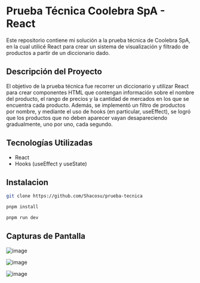 # Prueba Técnica Coolebra SpA - React

Este repositorio contiene mi solución a la prueba técnica de Coolebra SpA, en la cual utilicé React para crear un sistema de visualización y filtrado de productos a partir de un diccionario dado.

## Descripción del Proyecto

El objetivo de la prueba técnica fue recorrer un diccionario y utilizar React para crear componentes HTML que contengan información sobre el nombre del producto, el rango de precios y la cantidad de mercados en los que se encuentra cada producto. Además, se implementó un filtro de productos por nombre, y mediante el uso de hooks (en particular, useEffect), se logró que los productos que no deben aparecer vayan desapareciendo gradualmente, uno por uno, cada segundo.

## Tecnologías Utilizadas

- React
- Hooks (useEffect y useState)

## Instalacion
```bash
git clone https://github.com/Shacosu/prueba-tecnica
```

```bash
pnpm install
```

```bash
pnpm run dev
```

## Capturas de Pantalla

![image](https://github.com/Shacosu/prueba-tecnica/assets/73619699/2af8245c-ee04-464c-9804-4ffba30ab66b)

![image](https://github.com/Shacosu/prueba-tecnica/assets/73619699/00571d40-923a-4ed7-8666-ae67cf78ab34)

![image](https://github.com/Shacosu/prueba-tecnica/assets/73619699/443d46ae-24a0-43fa-8701-879d3744c4e0)



